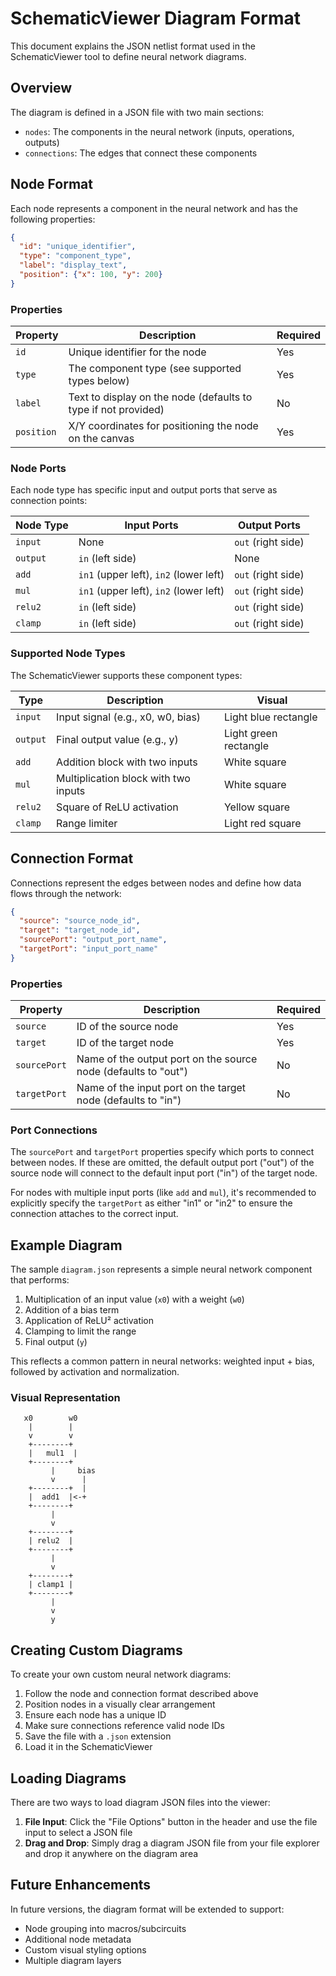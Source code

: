 # SchematicViewer Diagram Format

This document explains the JSON netlist format used in the SchematicViewer tool to define neural network diagrams.

## Overview

The diagram is defined in a JSON file with two main sections:
- `nodes`: The components in the neural network (inputs, operations, outputs)
- `connections`: The edges that connect these components

## Node Format

Each node represents a component in the neural network and has the following properties:

```json
{
  "id": "unique_identifier",
  "type": "component_type",
  "label": "display_text",
  "position": {"x": 100, "y": 200}
}
```

### Properties

| Property | Description | Required |
|----------|-------------|----------|
| `id` | Unique identifier for the node | Yes |
| `type` | The component type (see supported types below) | Yes |
| `label` | Text to display on the node (defaults to type if not provided) | No |
| `position` | X/Y coordinates for positioning the node on the canvas | Yes |

### Node Ports

Each node type has specific input and output ports that serve as connection points:

| Node Type | Input Ports | Output Ports |
|-----------|-------------|--------------|
| `input` | None | `out` (right side) |
| `output` | `in` (left side) | None |
| `add` | `in1` (upper left), `in2` (lower left) | `out` (right side) |
| `mul` | `in1` (upper left), `in2` (lower left) | `out` (right side) |
| `relu2` | `in` (left side) | `out` (right side) |
| `clamp` | `in` (left side) | `out` (right side) |

### Supported Node Types

The SchematicViewer supports these component types:

| Type | Description | Visual |
|------|-------------|--------|
| `input` | Input signal (e.g., x0, w0, bias) | Light blue rectangle |
| `output` | Final output value (e.g., y) | Light green rectangle |
| `add` | Addition block with two inputs | White square |
| `mul` | Multiplication block with two inputs | White square |
| `relu2` | Square of ReLU activation | Yellow square |
| `clamp` | Range limiter | Light red square |

## Connection Format

Connections represent the edges between nodes and define how data flows through the network:

```json
{
  "source": "source_node_id",
  "target": "target_node_id",
  "sourcePort": "output_port_name",
  "targetPort": "input_port_name"
}
```

### Properties

| Property | Description | Required |
|----------|-------------|----------|
| `source` | ID of the source node | Yes |
| `target` | ID of the target node | Yes |
| `sourcePort` | Name of the output port on the source node (defaults to "out") | No |
| `targetPort` | Name of the input port on the target node (defaults to "in") | No |

### Port Connections

The `sourcePort` and `targetPort` properties specify which ports to connect between nodes. If these are omitted, the default output port ("out") of the source node will connect to the default input port ("in") of the target node.

For nodes with multiple input ports (like `add` and `mul`), it's recommended to explicitly specify the `targetPort` as either "in1" or "in2" to ensure the connection attaches to the correct input.

## Example Diagram

The sample `diagram.json` represents a simple neural network component that performs:
1. Multiplication of an input value (`x0`) with a weight (`w0`)
2. Addition of a bias term
3. Application of ReLU² activation
4. Clamping to limit the range
5. Final output (`y`)

This reflects a common pattern in neural networks: weighted input + bias, followed by activation and normalization.

### Visual Representation

```
   x0        w0
    |        |
    v        v
    +--------+
    |   mul1  |
    +--------+
         |     bias
         v      |
    +--------+  |
    |  add1  |<-+
    +--------+
         |
         v
    +--------+
    | relu2  |
    +--------+
         |
         v
    +--------+
    | clamp1 |
    +--------+
         |
         v
         y
```

## Creating Custom Diagrams

To create your own custom neural network diagrams:

1. Follow the node and connection format described above
2. Position nodes in a visually clear arrangement
3. Ensure each node has a unique ID
4. Make sure connections reference valid node IDs
5. Save the file with a `.json` extension
6. Load it in the SchematicViewer

## Loading Diagrams

There are two ways to load diagram JSON files into the viewer:

1. **File Input**: Click the "File Options" button in the header and use the file input to select a JSON file
2. **Drag and Drop**: Simply drag a diagram JSON file from your file explorer and drop it anywhere on the diagram area

## Future Enhancements

In future versions, the diagram format will be extended to support:
- Node grouping into macros/subcircuits
- Additional node metadata
- Custom visual styling options
- Multiple diagram layers